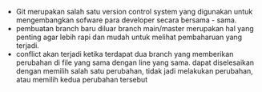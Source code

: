 - Git merupakan salah satu version control system yang digunakan untuk mengembangkan sofware para developer secara bersama - sama.
- pembuatan branch baru diluar branch main/master merupakan hal yang penting agar lebih rapi dan mudah untuk melihat pembaharuan yang terjadi.
- conflict akan terjadi ketika terdapat dua branch yang memberikan perubahan di file yang sama dengan line yang sama. dapat diselesaikan dengan memilih salah satu perubahan, tidak jadi melakukan perubahan, atau memilih kedua perubahan tersebut
